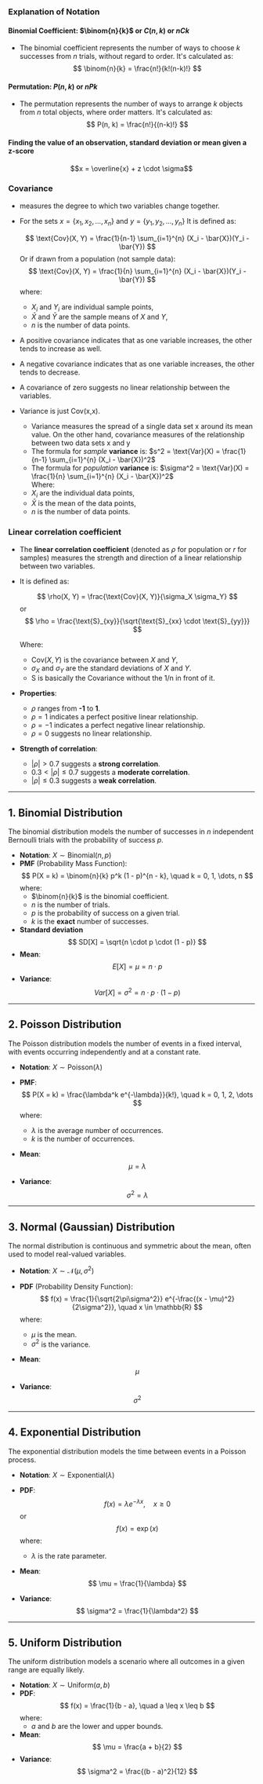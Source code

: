 ### Explanation of Notation

#### **Binomial Coefficient**: $\binom{n}{k}$ or $C(n, k)$ or $nCk$
- The binomial coefficient represents the number of ways to choose $k$ successes from $n$ trials, without regard to order. It's calculated as:
  $$ \binom{n}{k} = \frac{n!}{k!(n-k)!} $$
#### **Permutation**: $P(n, k)$ or $nPk$
- The permutation represents the number of ways to arrange $k$ objects from $n$ total objects, where order matters. It's calculated as:
$$ P(n, k) = \frac{n!}{(n-k)!} $$
#### Finding the value of an observation, standard deviation or mean given a z-score
$$x = \overline{x} + z \cdot \sigma$$
### Covariance
- measures the degree to which two variables change together.
- For the sets $x = \{x_1, x_2,..., x_n\}$ and $y = \{y_1, y_2,..., y_n\}$ It is defined as:

  $$
  \text{Cov}(X, Y) = \frac{1}{n-1} \sum_{i=1}^{n} (X_i - \bar{X})(Y_i - \bar{Y})
  $$
  Or if drawn from a population (not sample data):
    $$
  \text{Cov}(X, Y) = \frac{1}{n} \sum_{i=1}^{n} (X_i - \bar{X})(Y_i - \bar{Y})
  $$
 where:
  - $X_i$ and $Y_i$ are individual sample points,
  - $\bar{X}$ and $\bar{Y}$ are the sample means of $X$ and $Y$,
  - $n$ is the number of data points.

- A positive covariance indicates that as one variable increases, the other tends to increase as well.
- A negative covariance indicates that as one variable increases, the other tends to decrease.
- A covariance of zero suggests no linear relationship between the variables.
- Variance is just Cov(x,x).
	- Variance measures the spread of a single data set x around its mean value. On the other hand, covariance measures of the relationship between two data sets x and y
	- The formula for *sample* **variance** is: $s^2 = \text{Var}(X) = \frac{1}{n-1} \sum_{i=1}^{n} (X_i - \bar{X})^2$	
	- The formula for *population* **variance** is: $\sigma^2 = \text{Var}(X) = \frac{1}{n} \sum_{i=1}^{n} (X_i - \bar{X})^2$	
	Where:
	- $X_i$ are the individual data points,
	- $\bar{X}$ is the mean of the data points,
	- $n$ is the number of data points.

### Linear correlation coefficient
- The **linear correlation coefficient** (denoted as $\rho$ for population or $r$ for samples) measures the strength and direction of a linear relationship between two variables.
- It is defined as:

  $$
  \rho(X, Y) = \frac{\text{Cov}(X, Y)}{\sigma_X \sigma_Y}
  $$
or 
  $$
  \rho = \frac{\text{S}_{xy}}{\sqrt{\text{S}_{xx} \cdot \text{S}_{yy}}}
  $$

  Where:
  - $\text{Cov}(X, Y)$ is the covariance between $X$ and $Y$,
  - $\sigma_X$ and $\sigma_Y$ are the standard deviations of $X$ and $Y$.
  - S is basically the Covariance without the 1/n in front of it. 

- **Properties**:
  - $\rho$ ranges from **-1** to **1**.
  - $\rho = 1$ indicates a perfect positive linear relationship.
  - $\rho = -1$ indicates a perfect negative linear relationship.
  - $\rho = 0$ suggests no linear relationship.

- **Strength of correlation**:
  - $|\rho| > 0.7$ suggests a **strong correlation**.
  - $0.3 < |\rho| \leq 0.7$ suggests a **moderate correlation**.
  - $|\rho| \leq 0.3$ suggests a **weak correlation**.



---
## 1. **Binomial Distribution**
The binomial distribution models the number of successes in $n$ independent Bernoulli trials with the probability of success $p$.
- **Notation**: $X \sim \text{Binomial}(n, p)$
- **PMF** (Probability Mass Function):
  $$ P(X = k) = \binom{n}{k} p^k (1 - p)^{n - k}, \quad k = 0, 1, \dots, n $$
  where:
  - $\binom{n}{k}$ is the binomial coefficient.
  - $n$ is the number of trials.
  - $p$ is the probability of success on a given trial.
  - $k$ is the **exact** number of successes.
- **Standard deviation**
$$ SD[X] = \sqrt{n \cdot p \cdot (1 - p)} $$
- **Mean**:
$$ E[X] = \mu = n \cdot p $$
- **Variance**:
  $$ Var[X] =  \sigma^2 = n \cdot p \cdot (1 - p) $$
---
## 2. **Poisson Distribution**
The Poisson distribution models the number of events in a fixed interval, with events occurring independently and at a constant rate.
- **Notation**: $X \sim \text{Poisson}(\lambda)$
- **PMF**:
  $$ P(X = k) = \frac{\lambda^k e^{-\lambda}}{k!}, \quad k = 0, 1, 2, \dots $$
  where:
  - $\lambda$ is the average number of occurrences.
  - $k$ is the number of occurrences.

- **Mean**:
$$ \mu = \lambda $$
- **Variance**:
$$ \sigma^2 = \lambda $$
---
## 3. **Normal (Gaussian) Distribution**
The normal distribution is continuous and symmetric about the mean, often used to model real-valued variables.
- **Notation**: $X \sim \mathcal{N}(\mu, \sigma^2)$
- **PDF** (Probability Density Function):
  $$ f(x) = \frac{1}{\sqrt{2\pi\sigma^2}} e^{-\frac{(x - \mu)^2}{2\sigma^2}}, \quad x \in \mathbb{R} $$
  where:
  - $\mu$ is the mean.
  - $\sigma^2$ is the variance.

- **Mean**:
$$ \mu $$
- **Variance**:
$$ \sigma^2 $$
---
## 4. **Exponential Distribution**
The exponential distribution models the time between events in a Poisson process.
- **Notation**: $X \sim \text{Exponential}(\lambda)$
- **PDF**:$$ f(x) = \lambda e^{-\lambda x}, \quad x \geq 0 $$
or 
$$f(x) = \exp(x) $$
  where:
  - $\lambda$ is the rate parameter.

- **Mean**:
$$ \mu = \frac{1}{\lambda} $$
- **Variance**:
$$ \sigma^2 = \frac{1}{\lambda^2} $$
---
## 5. **Uniform Distribution**
The uniform distribution models a scenario where all outcomes in a given range are equally likely.
- **Notation**: $X \sim \text{Uniform}(a, b)$
- **PDF**:
  $$ f(x) = \frac{1}{b - a}, \quad a \leq x \leq b $$
  where:
  - $a$ and $b$ are the lower and upper bounds.
- **Mean**:
$$ \mu = \frac{a + b}{2} $$
- **Variance**:
$$ \sigma^2 = \frac{(b - a)^2}{12} $$